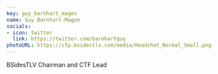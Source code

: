 ```yaml
---
key: guy_barnhart_magen
name: Guy Barnhart-Magen
socials:
- icon: twitter
  link: https://twitter.com/barnhartguy
photoURL: https://cfp.bsidestlv.com/media/Headshot_Normal_Small.png
---
```


BSidesTLV Chairman and CTF Lead
